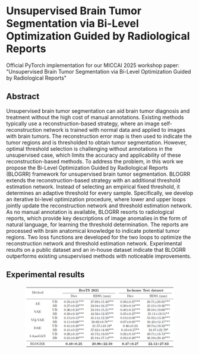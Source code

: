 # Unsupervised Brain Tumor Segmentation via Bi-Level Optimization Guided by Radiological Reports
Official PyTorch implementation for our MICCAI 2025 workshop paper: "Unsupervised Brain Tumor Segmentation via Bi-Level Optimization Guided by Radiological Reports"

## Abstract
Unsupervised brain tumor segmentation can aid brain tumor diagnosis and treatment without the high cost of manual annotations. Existing methods typically use a reconstruction-based strategy, where an image self-reconstruction network is trained with normal data and applied to images with brain tumors. The reconstruction error map is then used to indicate the tumor regions and is thresholded to obtain tumor segmentation. However, optimal threshold selection is challenging without annotations in the unsupervised case, which limits the accuracy and applicability of these reconstruction-based methods. To address the problem, in this work we propose the Bi-Level Optimization Guided by Radiological Reports (BLOGRR) framework for unsupervised brain tumor segmentation. BLOGRR extends the reconstruction-based strategy with an additional threshold estimation network. Instead of selecting an empirical fixed threshold, it determines an adaptive threshold for every sample. Specifically, we develop an iterative bi-level optimization procedure, where lower and upper loops jointly update the reconstruction network and threshold estimation network. As no manual annotation is available, BLOGRR resorts to radiological reports, which provide key descriptions of image anomalies in the form of natural language, for learning the threshold determination. The reports are processed with brain anatomical knowledge to indicate potential tumor regions. Two loss functions are developed for the two loops to optimize the reconstruction network and threshold estimation network. Experimental results on a public dataset and an in-house dataset indicate that BLOGRR outperforms existing unsupervised methods with noticeable improvements.

## Experimental results
<p align="center"> <img src="imgs/main_result.png" width="80%"> </p>
